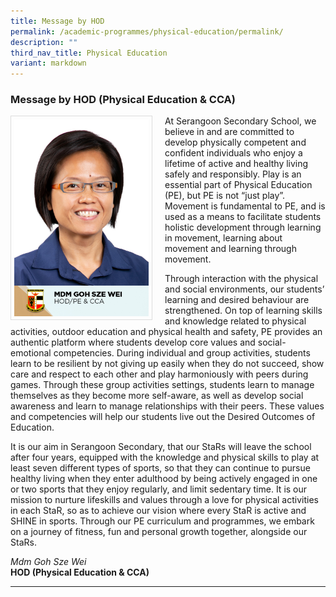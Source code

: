 ```yaml
---
title: Message by HOD
permalink: /academic-programmes/physical-education/permalink/
description: ""
third_nav_title: Physical Education
variant: markdown
---
```

### Message by HOD (Physical Education &amp; CCA)

<img src="/images/School%20Management%20Team/Goh%20Sze%20Wei.jpg" style="width:215px; height:315px; margin-right:20px; border:0.5px solid Gainsboro; padding: 5px" align="Left">

At Serangoon Secondary School, we believe in and are committed to develop physically competent and confident individuals who enjoy a lifetime of active and healthy living safely and responsibly. Play is an essential part of Physical Education (PE), but PE is not “just play”. Movement is fundamental to PE, and is used as a means to facilitate students holistic development through learning in movement, learning about movement and learning through movement.

Through interaction with the physical and social environments, our students’ learning and desired behaviour are strengthened. On top of learning skills and knowledge related to physical activities, outdoor education and physical health and safety, PE provides an authentic platform where students develop core values and social-emotional competencies. During individual and group activities, students learn to be resilient by not giving up easily when they do not succeed, show care and respect to each other and play harmoniously with peers during games. Through these group activities settings, students learn to manage themselves as they become more self-aware, as well as develop social awareness and learn to manage relationships with their peers. These values and competencies will help our students live out the Desired Outcomes of Education. 

It is our aim in Serangoon Secondary, that our StaRs will leave the school after four years, equipped with the knowledge and physical skills to play at least seven different types of sports, so that they can continue to pursue healthy living when they enter adulthood by being actively engaged in one or two sports that they enjoy regularly, and limit sedentary time. It is our mission to nurture lifeskills and values through a love for physical activities in each StaR, so as to achieve our vision where every StaR is active and SHINE in sports. Through our PE curriculum and programmes, we embark on a journey of fitness, fun and personal growth together, alongside our StaRs. 


*Mdm Goh Sze Wei*
<br>**HOD (Physical Education &amp; CCA)**

<hr>